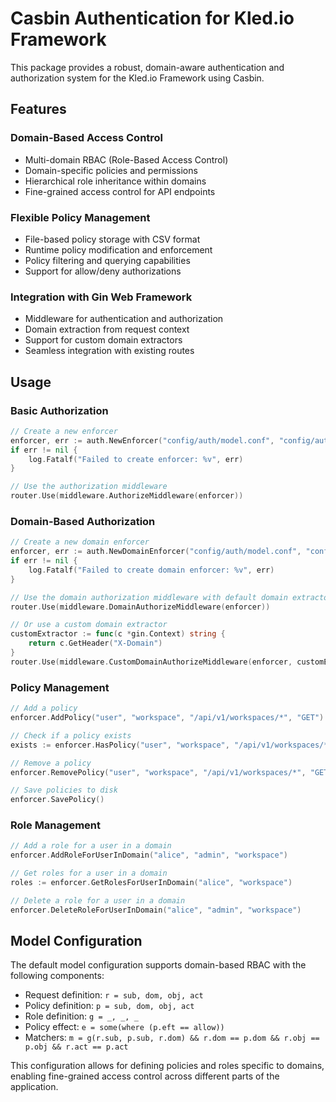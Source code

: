 # Casbin Authentication for Kled.io Framework

This package provides a robust, domain-aware authentication and authorization system for the Kled.io Framework using Casbin.

## Features

### Domain-Based Access Control
- Multi-domain RBAC (Role-Based Access Control)
- Domain-specific policies and permissions
- Hierarchical role inheritance within domains
- Fine-grained access control for API endpoints

### Flexible Policy Management
- File-based policy storage with CSV format
- Runtime policy modification and enforcement
- Policy filtering and querying capabilities
- Support for allow/deny authorizations

### Integration with Gin Web Framework
- Middleware for authentication and authorization
- Domain extraction from request context
- Support for custom domain extractors
- Seamless integration with existing routes

## Usage

### Basic Authorization

```go
// Create a new enforcer
enforcer, err := auth.NewEnforcer("config/auth/model.conf", "config/auth/policy.csv")
if err != nil {
    log.Fatalf("Failed to create enforcer: %v", err)
}

// Use the authorization middleware
router.Use(middleware.AuthorizeMiddleware(enforcer))
```

### Domain-Based Authorization

```go
// Create a new domain enforcer
enforcer, err := auth.NewDomainEnforcer("config/auth/model.conf", "config/auth/policy.csv")
if err != nil {
    log.Fatalf("Failed to create domain enforcer: %v", err)
}

// Use the domain authorization middleware with default domain extractor
router.Use(middleware.DomainAuthorizeMiddleware(enforcer))

// Or use a custom domain extractor
customExtractor := func(c *gin.Context) string {
    return c.GetHeader("X-Domain")
}
router.Use(middleware.CustomDomainAuthorizeMiddleware(enforcer, customExtractor))
```

### Policy Management

```go
// Add a policy
enforcer.AddPolicy("user", "workspace", "/api/v1/workspaces/*", "GET")

// Check if a policy exists
exists := enforcer.HasPolicy("user", "workspace", "/api/v1/workspaces/*", "GET")

// Remove a policy
enforcer.RemovePolicy("user", "workspace", "/api/v1/workspaces/*", "GET")

// Save policies to disk
enforcer.SavePolicy()
```

### Role Management

```go
// Add a role for a user in a domain
enforcer.AddRoleForUserInDomain("alice", "admin", "workspace")

// Get roles for a user in a domain
roles := enforcer.GetRolesForUserInDomain("alice", "workspace")

// Delete a role for a user in a domain
enforcer.DeleteRoleForUserInDomain("alice", "admin", "workspace")
```

## Model Configuration

The default model configuration supports domain-based RBAC with the following components:

- Request definition: `r = sub, dom, obj, act`
- Policy definition: `p = sub, dom, obj, act`
- Role definition: `g = _, _, _`
- Policy effect: `e = some(where (p.eft == allow))`
- Matchers: `m = g(r.sub, p.sub, r.dom) && r.dom == p.dom && r.obj == p.obj && r.act == p.act`

This configuration allows for defining policies and roles specific to domains, enabling fine-grained access control across different parts of the application.
